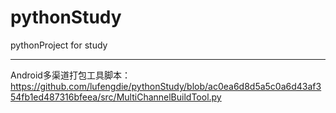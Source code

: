 # pythonStudy
pythonProject for study


---------------------------------------------------------------------------------------------------------------------

Android多渠道打包工具脚本：https://github.com/lufengdie/pythonStudy/blob/ac0ea6d8d5a5c0a6d43af354fb1ed487316bfeea/src/MultiChannelBuildTool.py
